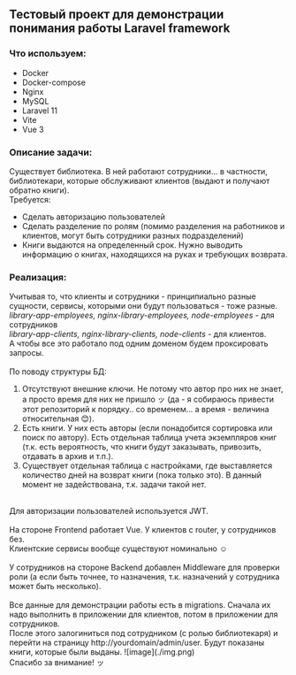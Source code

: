 ## Тестовый проект для демонстрации понимания работы Laravel framework ##

### Что используем: ###
- Docker
- Docker-compose
- Nginx
- MySQL
- Laravel 11
- Vite
- Vue 3

### Описание задачи: ###

Существует библиотека. В ней работают сотрудники... в частности, библиотекари,
которые обслуживают клиентов (выдают и получают обратно книги). <br>
Требуется: <br>
- Сделать авторизацию пользователей
- Сделать разделение по ролям (помимо разделения на работников и клиентов, могут быть сотрудники разных подразделений)
- Книги выдаются на определенный срок. Нужно выводить информацию о книгах, находящихся на руках и требующих возврата.

### Реализация: ###

Учитывая то, что клиенты и сотрудники - принципиально разные сущности, 
сервисы, которыми они будут пользоваться - тоже разные. <br>
*library-app-employees, nginx-library-employees, node-employees* - для сотрудников <br>
*library-app-clients, nginx-library-clients, node-clients* - для клиентов. <br>
А чтобы все это работало под одним доменом будем проксировать запросы. <br>
<br>
По поводу структуры БД:
1. Отсутствуют внешние ключи. Не потому что автор про них не знает, а просто время для них не пришло ッ
   (да - я собираюсь привести этот репозиторий к порядку.. со временем... а время - величина относительная 😊).
2. Есть книги. У них есть авторы (если понадобится сортировка или поиск по автору). Есть отдельная таблица учета экземпляров книг (т.к. есть вероятность, 
что книги будут заказывать, привозить, отдавать в архив и т.п.). 
3. Существует отдельная таблица с настройками, где выставляется количество дней на возврат книги (пока только это). 
В данный момент не задействована, т.к. задачи такой нет. <br>
<br>
Для авторизации пользователей используется JWT. <br>
<br>
На стороне Frontend работает Vue. У клиентов с router, у сотрудников без. <br>
Клиентские сервисы вообще существуют номинально ☺ <br>
<br>
У сотрудников на стороне Backend добавлен Middleware для проверки роли (а если быть точнее, 
то назначения, т.к. назначений у сотрудника может быть несколько). <br>
<br>
Все данные для демонстрации работы есть в migrations. Сначала их надо выполнить в приложении для клиентов, 
потом в приложении для сотрудников. <br>
После этого залогиниться под сотрудником (с ролью библиотекаря) и перейти на страницу http://yourdomain/admin/user.
Будут показаны книги, которые были выданы.
![image](./img.png)
<br>
Спасибо за внимание! ッ